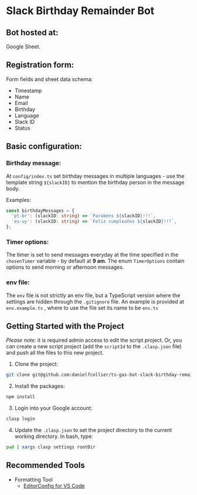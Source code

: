 # Slack Birthday Remainder Bot

## Bot hosted at:

Google Sheet.

## Registration form:

Form fields and sheet data schema:

- Timestamp
- Name
- Email
- Birthday
- Language
- Slack ID
- Status

 ## Basic configuration:

### Birthday message:

At `config/index.ts` set birthday messages in multiple languages - use the template string `${slackID}` to mention the birthday person in the message body.

Examples:

```typescript
const birthdayMessages = {
  'pt-br': (slackID: string) => `Parabéns ${slackID}!!!`,
  'es-uy': (slackID: string) => `Feliz cumpleaños ${slackID}!!!`,
};
```

### Timer options:

The timer is set to send messages everyday at the time specified in the `chosenTimer` variable - by default at **9 am**. The enum `TimerOptions` contain options to send morning or afternoon messages.

### env file:

The `env` file is not strictly an env file, but a TypeScript version where the settings are hidden through the `.gitignore` file. An example is provided at `env.example.ts` , where to use the file set its name to be `env.ts` 

## Getting Started with the Project

*Please note:* it is required admin access to edit the script project. Or, you can create a new script project (add the `scriptId` to the `.clasp.json` file) and push all the files to this new project.

1. Clone the project:

```bash
git clone git@github.com:danielfcollier/ts-gas-bot-slack-birthday-remainder.git
```

2. Install the packages:

```bash
npm install
```

3. Login into your Google account:

```bash
clasp login
```

4. Update the `.clasp.json` to set the project directory to the current working directory. In bash, type:

```bash
pwd | xargs clasp settings rootDir 
```

## Recommended Tools

- Formatting Tool
  - [EditorConfig for VS Code](https://marketplace.visualstudio.com/items?itemName=EditorConfig.EditorConfig)



